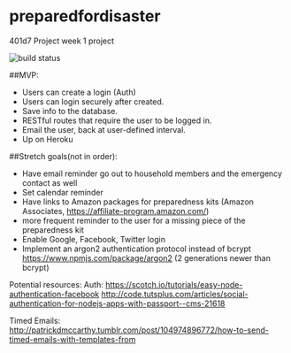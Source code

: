 # preparedfordisaster
401d7 Project week 1 project

![build status](https://travis-ci.org/preparedfordisaster/preparedfordisaster.svg?branch=master)

##MVP:
+ Users can create a login (Auth)
+ Users can login securely after created.
+ Save info to the database.
+ RESTful routes that require the user to be logged in.
+ Email the user, back at user-defined interval.
+ Up on Heroku

##Stretch goals(not in order):
+ Have email reminder go out to household members and the emergency contact as well
+ Set calendar reminder
+ Have links to Amazon packages for preparedness kits (Amazon Associates, https://affiliate-program.amazon.com/)
+ more frequent reminder to the user for a missing piece of the preparedness kit
+ Enable Google, Facebook, Twitter login
+ Implement an argon2 authentication protocol instead of bcrypt https://www.npmjs.com/package/argon2 (2 generations newer than bcrypt)


Potential resources:
Auth:
https://scotch.io/tutorials/easy-node-authentication-facebook
http://code.tutsplus.com/articles/social-authentication-for-nodejs-apps-with-passport--cms-21618

Timed Emails:
http://patrickdmccarthy.tumblr.com/post/104974896772/how-to-send-timed-emails-with-templates-from

